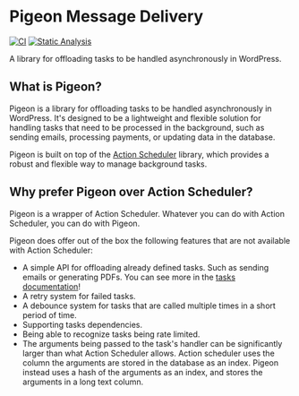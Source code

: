 # Pigeon Message Delivery

[![CI](https://github.com/stellarwp/pigeon/workflows/CI/badge.svg)](https://github.com/stellarwp/pigeon/actions?query=branch%3Amain) [![Static Analysis](https://github.com/stellarwp/pigeon/actions/workflows/static-analysis.yml/badge.svg)](https://github.com/stellarwp/pigeon/actions/workflows/static-analysis.yml)

A library for offloading tasks to be handled asynchronously in WordPress.

## What is Pigeon?

Pigeon is a library for offloading tasks to be handled asynchronously in WordPress. It's designed to be a lightweight and flexible solution for handling tasks that need to be processed in the background, such as sending emails, processing payments, or updating data in the database.

Pigeon is built on top of the [Action Scheduler](https://actionscheduler.org/) library, which provides a robust and flexible way to manage background tasks.

## Why prefer Pigeon over Action Scheduler?

Pigeon is a wrapper of Action Scheduler. Whatever you can do with Action Scheduler, you can do with Pigeon.

Pigeon does offer out of the box the following features that are not available with Action Scheduler:

- A simple API for offloading already defined tasks. Such as sending emails or generating PDFs. You can see more in the [tasks documentation](./docs/tasks.md)!
- A retry system for failed tasks.
- A debounce system for tasks that are called multiple times in a short period of time.
- Supporting tasks dependencies.
- Being able to recognize tasks being rate limited.
- The arguments being passed to the task's handler can be significantly larger than what Action Scheduler allows. Action scheduler uses the column the arguments are stored in the database as an index. Pigeon instead uses a hash of the arguments as an index, and stores the arguments in a long text column.
